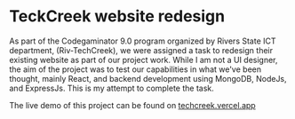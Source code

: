 # TeckCreek website redesign

As part of the Codegaminator 9.0 program organized by Rivers State ICT department, (Riv-TechCreek), we were assigned a task to redesign their existing website as part of our project work. While I am not a UI designer, the aim of the project was to test our capabilities in what we've been thought, mainly React, and backend development using MongoDB, NodeJs, and ExpressJs. This is my attempt to complete the task.

The live demo of this project can be found on [techcreek.vercel.app](https://techcreek.vercel.app)
